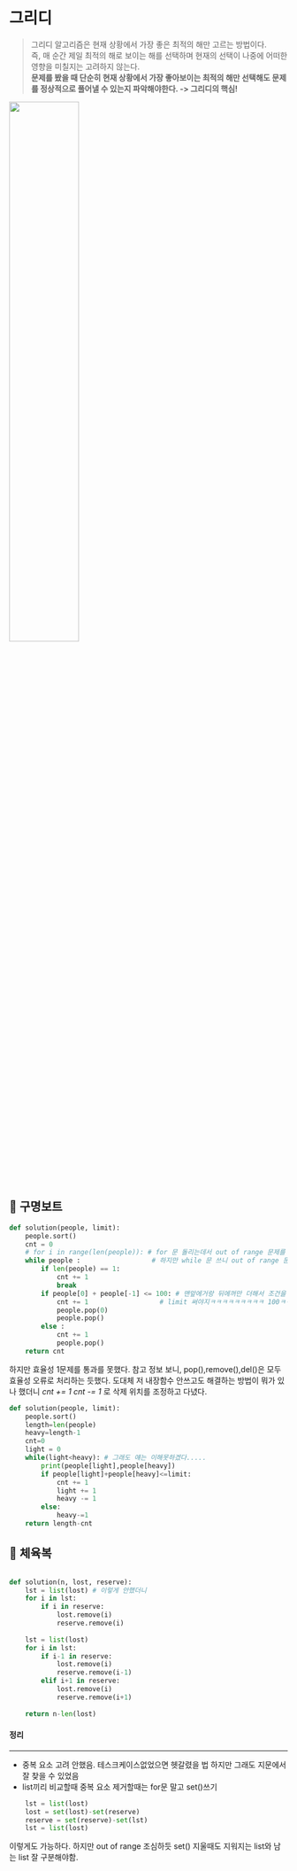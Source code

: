 
# 그리디
> 그리디 알고리즘은 현재 상황에서 가장 좋은 최적의 해만 고르는 방법이다.<br>
즉, 매 순간 제일 최적의 해로 보이는 해를 선택하며 현재의 선택이 나중에 어떠한 영향을 미칠지는 고려하지 않는다. <br>
__문제를 봤을 때 단순히 현재 상황에서 가장 좋아보이는 최적의 해만 선택해도 문제를 정상적으로 풀어낼 수 있는지 파악해야한다. -> 그리디의 핵심!__

<img src = "https://user-images.githubusercontent.com/76678910/111928276-771e6280-8af6-11eb-8c66-732214584822.png" width = 50% height = 50% ></img>



## :mega: 구명보트

```python
def solution(people, limit):
    people.sort()
    cnt = 0
    # for i in range(len(people)): # for 문 돌리는데서 out of range 문제를 해결할 수가 없었다. 
    while people :                  # 하지만 while 문 쓰니 out of range 문제 바로 해결!
        if len(people) == 1:
            cnt += 1
            break
        if people[0] + people[-1] <= 100: # 맨앞에거랑 뒤에꺼만 더해서 조건을 만족한다는게 아직 이해가 안가는 부분이긴함.....
            cnt += 1                  # limit 써야지ㅋㅋㅋㅋㅋㅋㅋㅋㅋ 100ㅋㅋㅋㅋㅋ 앞으로 조심합시다!
            people.pop(0)
            people.pop()
        else :
            cnt += 1
            people.pop()
    return cnt
```
하지만 효율성 1문제를 통과를 못했다. 참고 정보 보니, pop(),remove(),del()은 모두 효율성 오류로 처리하는 듯했다.
도대체 저 내장함수 안쓰고도 해결하는 방법이 뭐가 있나 했더니 _cnt += 1 cnt -= 1_ 로 삭제 위치를 조정하고 다녔다. 


```python
def solution(people, limit):
    people.sort()
    length=len(people)
    heavy=length-1
    cnt=0
    light = 0
    while(light<heavy): # 그래도 얘는 이해못하겠다.....
        print(people[light],people[heavy])
        if people[light]+people[heavy]<=limit:
            cnt += 1
            light += 1
            heavy -= 1
        else:
            heavy-=1
    return length-cnt
```

## :mega: 체육복

```python

def solution(n, lost, reserve):
    lst = list(lost) # 이렇게 안했더니 
    for i in lst:
        if i in reserve:
            lost.remove(i)
            reserve.remove(i) 
                              
    lst = list(lost)
    for i in lst:        
        if i-1 in reserve:
            lost.remove(i)
            reserve.remove(i-1)
        elif i+1 in reserve:
            lost.remove(i)
            reserve.remove(i+1)
        
    return n-len(lost)
```
    
    
#### 정리 
-------------
* 중복 요소 고려 안했음. 테스크케이스없었으면 헷갈렸을 법 하지만 그래도 지문에서 잘 찾을 수 있었음
* list끼리 비교할때 중복 요소 제거할때는 for문 말고 set()쓰기
```python
    lst = list(lost)
    lost = set(lost)-set(reserve)   
    reserve = set(reserve)-set(lst)
    lst = list(lost)
```
이렇게도 가능하다. 하지만 out of range 조심하듯 set() 지울때도 지워지는 list와 남는 list 잘 구분해야함.


